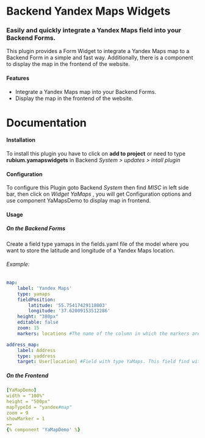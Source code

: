 Backend Yandex Maps Widgets
=============

### Easily and quickly integrate a Yandex Maps field into your Backend Forms.

This plugin provides a Form Widget to integrate a Yandex Maps map to a Backend Form in a simple and fast way. Additionally, there is a component to display the map in the frontend of the website.

#### Features
* Integrate a Yandex Maps map into your Backend Forms.
* Display the map in the frontend of the website.

# Documentation

#### Installation
To install this plugin you have to click on __add to project__ or need to type __rubium.yamapswidgets__ in Backend *System > updates > intall plugin*

#### Configuration
To configure this Plugin goto Backend *System* then find *MISC* in left side bar, then click on *Widget YaMaps* , you will get Configuration options and use component YaMapsDemo to display map in frontend.

#### Usage

##### On the Backend Forms
Create a field type yamaps in the fields.yaml file of the model where you want to store the latitude and longitude of a Yandex Maps location.

###### Example:
```yaml
map:
    label: 'Yandex Maps'
    type: yamaps
    fieldPosition:
        latitude: '55.75417429118003'
        longitude: '37.62009153512286'
    height: "380px"
    editable: false
    zoom: 15
    markers: locations #The name of the column in which the markers are stored
```

```yaml
address_map:
    label: Address
    type: yaddress
    target: User[location] #Field with type YaMaps. This field find with jQuery and target event 'change-cords'
```

##### On the Frontend
```yaml
[YaMapDemo]
width = "100%"
height = "500px"
mapTypeId = "yandex#map"
zoom = 9
showMarker = 1
==
{% component 'YaMapDemo' %}
```
